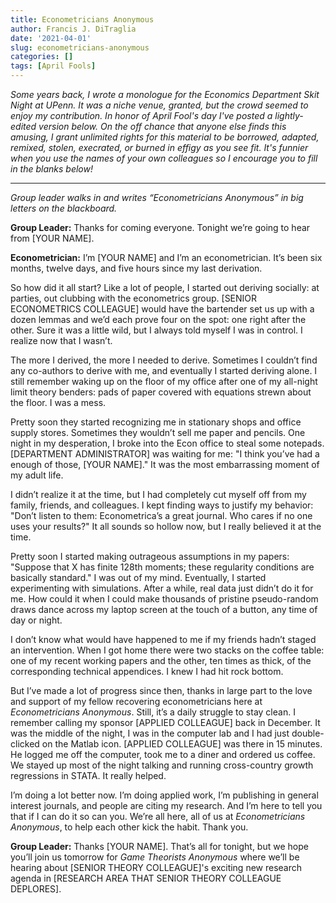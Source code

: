 ```yaml
---
title: Econometricians Anonymous
author: Francis J. DiTraglia
date: '2021-04-01'
slug: econometricians-anonymous
categories: []
tags: [April Fools]
---
```


*Some years back, I wrote a monologue for the Economics Department Skit Night at UPenn. It was a niche venue, granted, but the crowd seemed to enjoy my contribution. In honor of April Fool's day I've posted a lightly-edited version below. On the off chance that anyone else finds this amusing, I grant unlimited rights for this material to be borrowed, adapted, remixed, stolen, execrated, or burned in effigy as you see fit. It's funnier when you use the names of your own colleagues so I encourage you to fill in the blanks below!*

---

*Group leader walks in and writes “Econometricians Anonymous” in big letters on the blackboard.*

**Group Leader:** Thanks for coming everyone. Tonight we’re going to hear from [YOUR NAME].

**Econometrician:** I’m [YOUR NAME] and I’m an econometrician. It’s been six months, twelve days, and five hours since my last derivation.

So how did it all start? Like a lot of people, I started out deriving socially: at parties, out clubbing with the econometrics group. [SENIOR ECONOMETRICS COLLEAGUE] would have the bartender set us up with a dozen lemmas and we’d each prove four on the spot: one right after the other. Sure it was a little wild, but I always told myself I was in control. I realize now that I wasn’t.

The more I derived, the more I needed to derive. Sometimes I couldn’t find any co-authors to derive with me, and eventually I started deriving alone. I still remember waking up on the floor of my office after one of my all-night limit theory benders: pads of paper covered with equations strewn about the floor. I was a mess.

Pretty soon they started recognizing me in stationary shops and office supply stores. Sometimes they wouldn’t sell me paper and pencils. One night in my desperation, I broke into the Econ office to steal some notepads. [DEPARTMENT ADMINISTRATOR] was waiting for me: "I think you’ve had a enough of those, [YOUR NAME]." It was the most embarrassing moment of my adult life.

I didn’t realize it at the time, but I had completely cut myself off from my family, friends, and colleagues. I kept finding ways to justify my behavior: "Don’t listen to them: Econometrica’s a great journal. Who cares if no one uses your results?" It all sounds so hollow now, but I really believed it at the time.

Pretty soon I started making outrageous assumptions in my papers: "Suppose that X has finite 128th moments; these regularity conditions are basically standard." I was out of my mind. Eventually, I started experimenting with simulations. After a while, real data just didn’t do it for me. How could it when I could make thousands of pristine pseudo-random draws dance across my laptop screen at the touch of a button, any time of day or night.

I don’t know what would have happened to me if my friends hadn’t staged an intervention. When I got home there were two stacks on the coffee table: one of my recent working papers and the other, ten times as thick, of the corresponding technical appendices. I knew I had hit rock bottom.

But I’ve made a lot of progress since then, thanks in large part to the love and support of my fellow recovering econometricians here at *Econometricians Anonymous*. Still, it’s a daily struggle to stay clean. I remember calling my sponsor [APPLIED COLLEAGUE] back in December. It was the middle of the night, I was in the computer lab and I had just double-clicked on the Matlab icon. [APPLIED COLLEAGUE] was there in 15 minutes. He logged me off the computer, took me to a diner and ordered us coffee. We stayed up most of the night talking and running cross-country growth regressions in STATA. It really helped. 

I’m doing a lot better now. I’m doing applied work, I’m publishing in general interest journals, and people are citing my research. And I’m here to tell you that if I can do it so can you. We’re all here, all of us at *Econometricians Anonymous*, to help each other kick the habit. Thank you.

**Group Leader:** Thanks [YOUR NAME]. That’s all for tonight, but we hope you’ll join us tomorrow for *Game Theorists Anonymous* where we’ll be hearing about [SENIOR THEORY COLLEAGUE]'s exciting new research agenda in [RESEARCH AREA THAT SENIOR THEORY COLLEAGUE DEPLORES].

